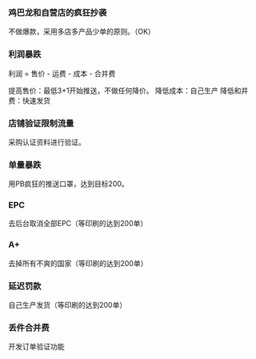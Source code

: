 ### 鸡巴龙和自营店的疯狂抄袭
不做爆款，采用多店多产品少单的原则。（OK）

### 利润暴跌
利润 = 售价 - 运费 - 成本 - 合并费

提高售价：最低3+1开始推送，不做任何降价。
降低成本：自己生产
降低和并费：快速发货

### 店铺验证限制流量
采购认证资料进行验证。

### 单量暴跌
用PB疯狂的推送口罩，达到目标200。

### EPC
去后台取消全部EPC（等印刷的达到200单）

### A+
去掉所有不爽的国家（等印刷的达到200单）

### 延迟罚款
自己生产发货（等印刷的达到200单）

### 丢件合并费
开发订单验证功能
